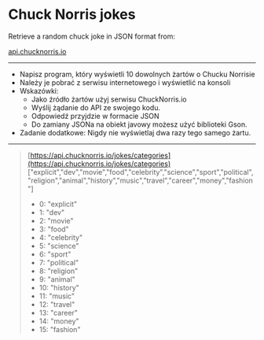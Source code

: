 # Chuck Norris jokes

Retrieve a random chuck joke in JSON format from:

[api.chucknorris.io](https://api.chucknorris.io/)

---
- Napisz program, który wyświetli 10 dowolnych żartów o Chucku Norrisie
- Należy je pobrać z serwisu internetowego i wyświetlić na konsoli
- Wskazówki:
    - Jako źródło żartów użyj serwisu ChuckNorris.io
    - Wyślij żądanie do API ze swojego kodu.
    - Odpowiedź przyjdzie w formacie JSON
    - Do zamiany JSONa na obiekt javowy możesz użyć biblioteki Gson.
- Zadanie dodatkowe: Nigdy nie wyświetlaj dwa razy tego samego żartu.

---

> [https://api.chucknorris.io/jokes/categories](https://api.chucknorris.io/jokes/categories)
> ["explicit","dev","movie","food","celebrity","science","sport","political","religion","animal","history","music","travel","career","money","fashion"]
>	
>- 0:	"explicit"
>- 1:	"dev"
>- 2:	"movie"
>- 3:	"food"
>- 4:	"celebrity"
>- 5:	"science"
>- 6:	"sport"
>- 7:	"political"
>- 8:	"religion"
>- 9:	"animal"
>- 10:	"history"
>- 11:	"music"
>- 12:	"travel"
>- 13:	"career"
>- 14:	"money"
>- 15:	"fashion"

